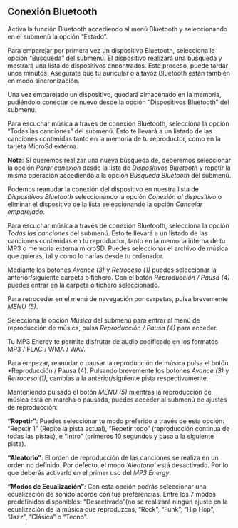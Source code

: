 ## Conexión Bluetooth

Activa la función Bluetooth accediendo al menú Bluetooth y seleccionando en el submenú la opción “Estado”. 

Para emparejar por primera vez un dispositivo Bluetooth, selecciona la opción “Búsqueda” del submenú. El dispositivo realizará una búsqueda y mostrará una lista de dispositivos encontrados. Este proceso, puede tardar unos minutos. Asegúrate que tu auricular o altavoz Bluetooth están también en modo sincronización. 

Una vez emparejado un dispositivo, quedará almacenado en la memoria, pudiéndolo conectar de nuevo desde la opción “Dispositivos Bluetooth” del submenú. 

Para escuchar música a través de conexión Bluetooth, selecciona la opción “Todas las canciones” del submenú. Esto te llevará a un listado de las canciones contenidas tanto en la memoria de tu reproductor, como en la tarjeta MicroSd externa.

**Nota**: Si queremos realizar una nueva búsqueda de, deberemos seleccionar la opción *Parar conexión* desde la lista de *Dispositivos Bluetooth* y repetir la misma operación accediendo a la opción *Búsqueda Bluetooth* del submenú.

Podemos reanudar la conexión del dispositivo en nuestra lista de *Dispositivos Bluetooth* seleccionando la opción *Conexión al dispositivo* o eliminar el dispositivo de la lista seleccionando la opción *Cancelar emparejado*.

Para escuchar música a través de conexión Bluetooth, selecciona la opción *Todas las canciones* del submenú. Esto te llevará a un listado de las canciones contenidas en tu reproductor, tanto en la memoria interna de tu MP3 o memoria externa microSD. Puedes seleccionar el archivo de música que quieras, tal y como lo harías desde tu ordenador.

Mediante los botones *Avance (3)* y *Retroceso (1)* puedes seleccionar la anterior/siguiente carpeta o fichero. Con el botón *Reproducción / Pausa (4)*  puedes entrar en la carpeta o fichero seleccionado.

Para retroceder en el menú de navegación por carpetas, pulsa brevemente *MENU (5)*.

Selecciona la opción *Música* del submenú para entrar al menú de reproducción de música, pulsa *Reproducción / Pausa (4)* para acceder.

Tu MP3 Energy te permite disfrutar de audio codificado en los formatos MP3 / FLAC / WMA / WAV. 

Para empezar, reanudar o pausar la reproducción de música pulsa el botón *Reproducción / Pausa (4). Pulsando brevemente los botones *Avance (3)* y *Retroceso (1)*, cambias a la anterior/siguiente pista respectivamente.

Manteniendo pulsado el botón *MENU (5)* mientras la reproducción de música está en marcha o pausada, puedes acceder al submenú de ajustes de reproducción:

**“Repetir”**: 
Puedes seleccionar tu modo preferido a través de esta opción: “Repetir 1” (Repite la pista actual), “Repetir todo” (reproducción continua de todas las pistas), e “Intro” (primeros 10 segundos y pasa a la siguiente pista).


**“Aleatorio”**: 
El orden de reproducción de las canciones se realiza en un orden no definido. Por defecto, el modo *’Aleatorio’* está desactivado. Por lo que deberás activarlo en el primer uso del *MP3 Energy*.


**“Modos de Ecualización”**:
Con esta opción podrás seleccionar una ecualización de sonido acorde con tus preferencias. Entre los 7 modos predefinidos  disponibles: “Desactivado”(no se realizará ningún ajuste en la ecualización de la música que reproduzcas, “Rock”, “Funk”, “Hip Hop”, “Jazz”, “Clásica” o “Tecno". 
